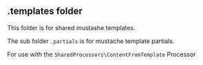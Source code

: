 ## .templates folder

This folder is for shared mustashe templates.

The sub folder `.partials` is for mustache template partials.

For use with the `SharedProcessors\ContentFromTemplate` Processor
